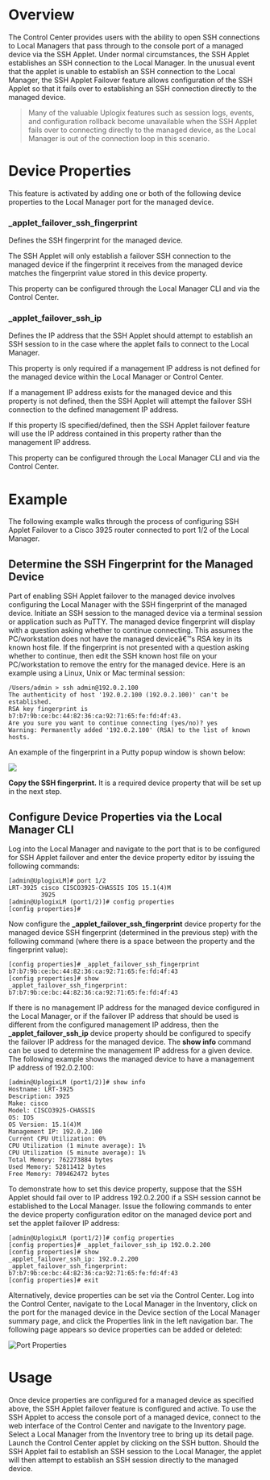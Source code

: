 <!-- 5.4 -->

# Overview

The Control Center provides users with the ability to open SSH connections to Local Managers that pass through to the console port of a managed device via the SSH Applet. Under normal circumstances, the SSH Applet establishes an SSH connection to the Local Manager. In the unusual event that the applet is unable to establish an SSH connection to the Local Manager, the SSH Applet Failover feature allows configuration of the SSH Applet so that it fails over to establishing an SSH connection directly to the managed device.

> Many of the valuable Uplogix features such as session logs, events, and configuration rollback become unavailable when the SSH Applet fails over to connecting directly to the managed device, as the Local Manager is out of the connection loop in this scenario.

# Device Properties

This feature is activated by adding one or both of the following device properties to the Local Manager port for the managed device.

### _applet_failover_ssh_fingerprint

Defines the SSH fingerprint for the managed device.

The SSH Applet will only establish a failover SSH connection to the managed device if the fingerprint it receives from the managed device matches the fingerprint value stored in this device property. 

This property can be configured through the Local Manager CLI and via the Control Center.

### _applet_failover_ssh_ip

Defines the IP address that the SSH Applet should attempt to establish an SSH session to in the case where the applet fails to connect to the Local Manager. 

This property is only required if a management IP address is not defined for the managed device within the Local Manager or Control Center.  

If a management IP address exists for the managed device and this property is not defined, then the SSH Applet will attempt the failover SSH connection to the defined management IP address.  

If this property IS specified/defined, then the SSH Applet failover feature will use the IP address contained in this property rather than the management IP address. 

This property can be configured through the Local Manager CLI and via the Control Center.

# Example

The following example walks through the process of configuring SSH Applet Failover to a Cisco 3925 router connected to port 1/2 of the Local Manager.

## Determine the SSH Fingerprint for the Managed Device

Part of enabling SSH Applet failover to the managed device involves configuring the Local Manager with the SSH fingerprint of the managed device. Initiate an SSH session to the managed device via a terminal session or application such as PuTTY. The managed device fingerprint will display with a question asking whether to continue connecting. This assumes the PC/workstation does not have the managed deviceâ€™s RSA key in its known host file.  If the fingerprint is not presented with a question asking whether to continue, then edit the SSH known host file on your PC/workstation to remove the entry for the managed device.  Here is an example using a Linux, Unix or Mac terminal session:

```
/Users/admin > ssh admin@192.0.2.100
The authenticity of host '192.0.2.100 (192.0.2.100)' can't be established.
RSA key fingerprint is b7:b7:9b:ce:bc:44:82:36:ca:92:71:65:fe:fd:4f:43.
Are you sure you want to continue connecting (yes/no)? yes
Warning: Permanently added '192.0.2.100' (RSA) to the list of known hosts.
```

An example of the fingerprint in a Putty popup window is shown below:

![](http://uplogix.com/support/docs/img/cc-user-guide/image165.png) 

**Copy the SSH fingerprint.** It is a required device property that will be set up in the next step.

## Configure Device Properties via the Local Manager CLI

Log into the Local Manager and navigate to the port that is to be configured for SSH Applet failover and enter the device property editor by issuing the following commands:

```
[admin@UplogixLM]# port 1/2
LRT-3925 cisco CISCO3925-CHASSIS IOS 15.1(4)M
         3925
[admin@UplogixLM (port1/2)]# config properties
[config properties]#
``` 

Now configure the **_applet_failover_ssh_fingerprint** device property for the managed device SSH fingerprint (determined in the previous step) with the following command (where there is a space between the property and the fingerprint value):

```
[config properties]# _applet_failover_ssh_fingerprint b7:b7:9b:ce:bc:44:82:36:ca:92:71:65:fe:fd:4f:43
[config properties]# show
_applet_failover_ssh_fingerprint: b7:b7:9b:ce:bc:44:82:36:ca:92:71:65:fe:fd:4f:43
```

If there is no management IP address for the managed device configured in the Local Manager, or if the failover IP address that should be used is different from the configured management IP address, then the **_applet_failover_ssh_ip** device property should be configured to specify the failover IP address for the managed device. The **show info** command can be used to determine the management IP address for a given device. The following example shows the managed device to have a management IP address of 192.0.2.100:

```
[admin@UplogixLM (port1/2)]# show info
Hostname: LRT-3925
Description: 3925
Make: cisco
Model: CISCO3925-CHASSIS
OS: IOS
OS Version: 15.1(4)M
Management IP: 192.0.2.100
Current CPU Utilization: 0%
CPU Utilization (1 minute average): 1%
CPU Utilization (5 minute average): 1%
Total Memory: 762273884 bytes
Used Memory: 52811412 bytes
Free Memory: 709462472 bytes
```

To demonstrate how to set this device property, suppose that the SSH Applet should fail over to IP address 192.0.2.200 if a SSH session cannot be established to the Local Manager. Issue the following commands to enter the device property configuration editor on the managed device port and set the applet failover IP address:

```
[admin@UplogixLM (port1/2)]# config properties
[config properties]# _applet_failover_ssh_ip 192.0.2.200
[config properties]# show
_applet_failover_ssh_ip: 192.0.2.200
_applet_failover_ssh_fingerprint: b7:b7:9b:ce:bc:44:82:36:ca:92:71:65:fe:fd:4f:43
[config properties]# exit
```

Alternatively, device properties can be set via the Control Center. Log into the Control Center, navigate to the Local Manager in the Inventory, click on the port for the managed device in the Device section of the Local Manager summary page, and click the Properties link in the left navigation bar. The following page appears so device properties can be added or deleted:

![Port Properties](http://uplogix.com/support/docs/img/6.0/port-properties.png)
 
# Usage

Once device properties are configured for a managed device as specified above, the SSH Applet failover feature is configured and active. To use the SSH Applet to access the console port of a managed device, connect to the web interface of the Control Center and navigate to the Inventory page. Select a Local Manager from the Inventory tree to bring up its detail page. Launch the Control Center applet by clicking on the SSH button. Should the SSH Applet fail to establish an SSH session to the Local Manager, the applet will then attempt to establish an SSH session directly to the managed device.